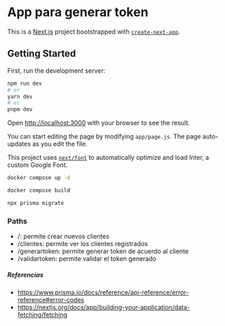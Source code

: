 # App para generar token

This is a [Next.js](https://nextjs.org/) project bootstrapped with [`create-next-app`](https://github.com/vercel/next.js/tree/canary/packages/create-next-app).

## Getting Started

First, run the development server:

```bash
npm run dev
# or
yarn dev
# or
pnpm dev
```

Open [http://localhost:3000](http://localhost:3000) with your browser to see the result.

You can start editing the page by modifying `app/page.js`. The page auto-updates as you edit the file.

This project uses [`next/font`](https://nextjs.org/docs/basic-features/font-optimization) to automatically optimize and load Inter, a custom Google Font.

```bash
docker compose up -d

docker compose build

npx prisma migrate
```

### Paths

- /: permite crear nuevos clientes
- /clientes: permite ver los clientes registrados
- /generartoken: permite generar token de acuerdo al cliente
- /validartoken: permite validar el token generado

##### Referencias

- https://www.prisma.io/docs/reference/api-reference/error-reference#error-codes
- https://nextjs.org/docs/app/building-your-application/data-fetching/fetching
